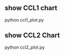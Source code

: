 show CCL1 chart
-----------------
python ccl1_plot.py

show CCL2 Chart
-----------------
python ccl2_plot.py